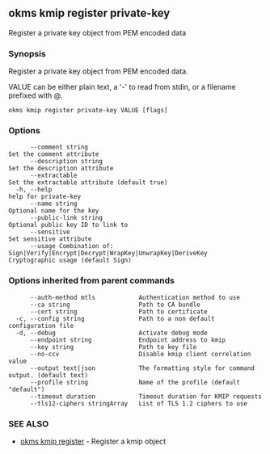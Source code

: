 ## okms kmip register private-key

Register a private key object from PEM encoded data

### Synopsis

Register a private key object from PEM encoded data.
		
VALUE can be either plain text, a '-' to read from stdin, or a filename prefixed with @.

```
okms kmip register private-key VALUE [flags]
```

### Options

```
      --comment string                                                                  Set the comment attribute
      --description string                                                              Set the description attribute
      --extractable                                                                     Set the extractable attribute (default true)
  -h, --help                                                                            help for private-key
      --name string                                                                     Optional name for the key
      --public-link string                                                              Optional public key ID to link to
      --sensitive                                                                       Set sensitive attribute
      --usage Combination of: Sign|Verify|Encrypt|Decrypt|WrapKey|UnwrapKey|DeriveKey   Cryptographic usage (default Sign)
```

### Options inherited from parent commands

```
      --auth-method mtls            Authentication method to use
      --ca string                   Path to CA bundle
      --cert string                 Path to certificate
  -c, --config string               Path to a non default configuration file
  -d, --debug                       Activate debug mode
      --endpoint string             Endpoint address to kmip
      --key string                  Path to key file
      --no-ccv                      Disable kmip client correlation value
      --output text|json            The formatting style for command output. (default text)
      --profile string              Name of the profile (default "default")
      --timeout duration            Timeout duration for KMIP requests
      --tls12-ciphers stringArray   List of TLS 1.2 ciphers to use
```

### SEE ALSO

* [okms kmip register](okms_kmip_register.md)	 - Register a kmip object

